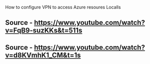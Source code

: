 How to configure VPN  to access Azure resoures Localls

## Source - https://www.youtube.com/watch?v=FqB9-suzKKs&t=511s
## Source - https://www.youtube.com/watch?v=d8KVmhK1_CM&t=1s
